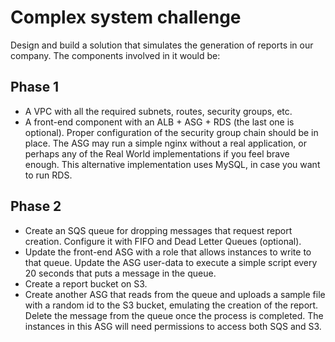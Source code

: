 # Complex system challenge

Design and build a solution that simulates the generation of reports in our company. The components involved in it would be:

## Phase 1

* A VPC with all the required subnets, routes, security groups, etc.
* A front-end component with an ALB + ASG + RDS (the last one is optional). Proper configuration of the security group chain should be in place. The ASG may run a simple nginx without a real application, or perhaps any of the Real World implementations if you feel brave enough. This alternative implementation uses MySQL, in case you want to run RDS.

## Phase 2

* Create an SQS queue for dropping messages that request report creation. Configure it with FIFO and Dead Letter Queues (optional).
* Update the front-end ASG with a role that allows instances to write to that queue. Update the ASG user-data to execute a simple script every 20 seconds that puts a message in the queue.
* Create a report bucket on S3.
* Create another ASG that reads from the queue and uploads a sample file with a random id to the S3 bucket, emulating the creation of the report. Delete the message from the queue once the process is completed. The instances in this ASG will need permissions to access both SQS and S3.
